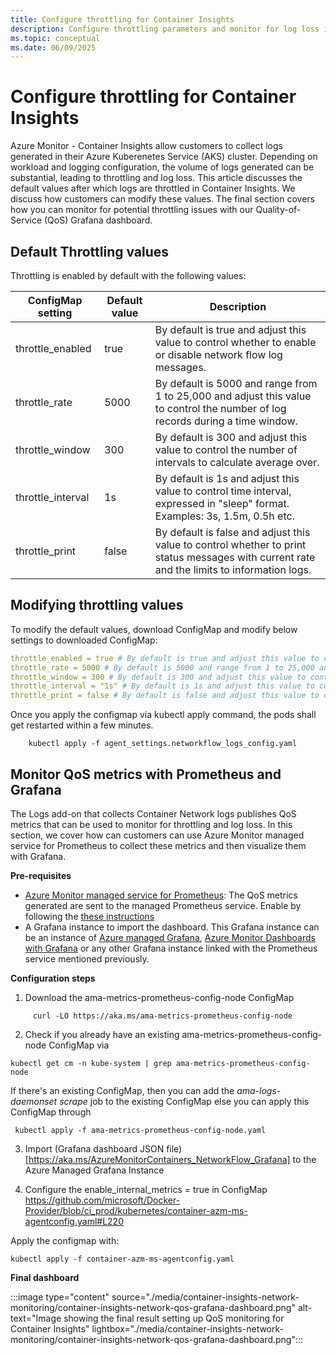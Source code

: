 ```yaml
---
title: Configure throttling for Container Insights
description: Configure throttling parameters and monitor for log loss in Container Insights
ms.topic: conceptual
ms.date: 06/09/2025
---
```


#  Configure throttling for Container Insights

Azure Monitor - Container Insights allow customers to collect logs generated in their Azure Kuberenetes Service (AKS) cluster. Depending on workload and logging configuration, the volume of logs generated can be substantial, leading to throttling and log loss. This article discusses the default values after which logs are throttled in Container Insights. We discuss how customers can modify these values. The final section covers how you can monitor for potential throttling issues with our Quality-of-Service (QoS) Grafana dashboard.


## Default Throttling values

Throttling is enabled by default with the following values: 

| ConfigMap setting | Default value | Description |
| --- | --- | --- |
| throttle_enabled | true | By default is true and adjust this value to control whether to enable or disable network flow log messages. |
| throttle_rate | 5000 | By default is 5000 and range from 1 to 25,000 and adjust this value to control the number of log records during a time window. |
| throttle_window | 300 | By default is 300 and adjust this value to control the number of intervals to calculate average over. |
| throttle_interval | 1s | By default is 1s and adjust this value to control time interval, expressed in "sleep" format. Examples: 3s, 1.5m, 0.5h etc. |
| throttle_print | false | By default is false and adjust this value to control whether to print status messages with current rate and the limits to information logs. |

## Modifying throttling values

To modify the default values, download ConfigMap and modify below settings to downloaded ConfigMap: 

```yaml 
throttle_enabled = true # By default is true and adjust this value to control whether to enable or disable network flow log messages. 
throttle_rate = 5000 # By default is 5000 and range from 1 to 25,000 and adjust this value to control the amount of messages for the time. 
throttle_window = 300 # By default is 300 and adjust this value to control the amount of intervals to calculate average over. 
throttle_interval = "1s" # By default is 1s and adjust this value to control time interval, expressed in "sleep" format. Examples: 3s, 1.5m, 0.5h etc. 
throttle_print = false # By default is false and adjust this value to control whether to print status messages with current rate and the limits to information logs. 
```
	 
Once you apply the configmap via kubectl apply command, the pods shall get restarted within a few minutes.  
 
 ```console
     kubectl apply -f agent_settings.networkflow_logs_config.yaml
 ```

## Monitor QoS metrics with Prometheus and Grafana 

The Logs add-on that collects Container Network logs publishes QoS metrics that can be used to monitor for throttling and log loss. In this section, we cover how can customers can use Azure Monitor managed service for Prometheus to collect these metrics and then visualize them with Grafana.   

**Pre-requisites** 

* [Azure Monitor managed service for Prometheus](https://learn.microsoft.com/azure/azure-monitor/metrics/prometheus-metrics-overview#azure-monitor-managed-service-for-prometheus): The QoS metrics generated are sent to the managed Prometheus service. Enable by following the [these instructions](https://learn.microsoft.com/azure/azure-monitor/containers/kubernetes-monitoring-enable?tabs=cli#enable-prometheus-and-grafana)
* A Grafana instance to import the dashboard. This Grafana instance can be an instance of [Azure managed Grafana](https://learn.microsoft.com/azure/managed-grafana/overview), [Azure Monitor Dashboards with Grafana](https://learn.microsoft.com/azure/azure-monitor/visualize/visualize-use-grafana-dashboards) or any other Grafana instance linked with the Prometheus service mentioned previously.  

**Configuration steps** 


 1. Download the ama-metrics-prometheus-config-node ConfigMap 

```console
     curl -LO https://aka.ms/ama-metrics-prometheus-config-node
```

 2. Check if you already have an existing ama-metrics-prometheus-config-node ConfigMap via 
 
```console
kubectl get cm -n kube-system | grep ama-metrics-prometheus-config-node
```

If there's an existing ConfigMap, then you can add the _ama-logs-daemonset scrape_ job to the existing ConfigMap else you can apply this ConfigMap  through 

```console
 kubectl apply -f ama-metrics-prometheus-config-node.yaml 
```

3. Import (Grafana dashboard JSON file)[https://aka.ms/AzureMonitorContainers_NetworkFlow_Grafana] to the Azure Managed Grafana Instance 

4. Configure the enable_internal_metrics = true in ConfigMap https://github.com/microsoft/Docker-Provider/blob/ci_prod/kubernetes/container-azm-ms-agentconfig.yaml#L220 

Apply the configmap with: 

```console
kubectl apply -f container-azm-ms-agentconfig.yaml 
```

**Final dashboard** 

:::image type="content" source="./media/container-insights-network-monitoring/container-insights-network-qos-grafana-dashboard.png" alt-text="Image showing the final result setting up QoS monitoring for Container Insights" lightbox="./media/container-insights-network-monitoring/container-insights-network-qos-grafana-dashboard.png":::
